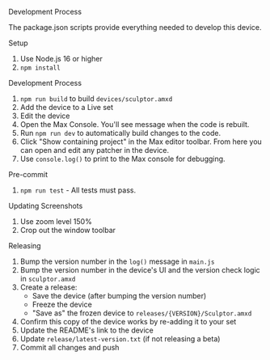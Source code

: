 Development Process

The package.json scripts provide everything needed to develop this device.

Setup
1. Use Node.js 16 or higher
2. `npm install`

Development Process
1. `npm run build` to build `devices/sculptor.amxd`
2. Add the device to a Live set
3. Edit the device
4. Open the Max Console. You'll see message when the code is rebuilt.
5. Run `npm run dev` to automatically build changes to the code.
6. Click "Show containing project" in the Max editor toolbar. From here you can open and edit any patcher in the device.
7. Use `console.log()` to print to the Max console for debugging.

Pre-commit
1. `npm run test` - All tests must pass.

Updating Screenshots
1. Use zoom level 150%
2. Crop out the window toolbar

Releasing
1. Bump the version number in the `log()` message in `main.js`
2. Bump the version number in the device's UI and the version check logic in `sculptor.amxd`
3. Create a release:
   - Save the device (after bumping the version number)
   - Freeze the device
   - "Save as" the frozen device to `releases/{VERSION}/Sculptor.amxd`
4. Confirm this copy of the device works by re-adding it to your set
5. Update the README's link to the device
6. Update `release/latest-version.txt` (if not releasing a beta)
7. Commit all changes and push
